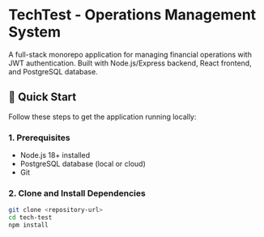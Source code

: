 # TechTest - Operations Management System

A full-stack monorepo application for managing financial operations with JWT authentication. Built with Node.js/Express backend, React frontend, and PostgreSQL database.

## 🚀 Quick Start

Follow these steps to get the application running locally:

### 1. Prerequisites
- Node.js 18+ installed
- PostgreSQL database (local or cloud)
- Git

### 2. Clone and Install Dependencies
```bash
git clone <repository-url>
cd tech-test
npm install
